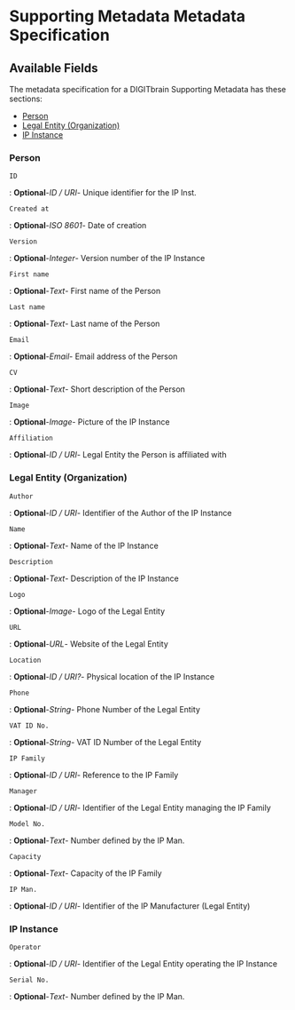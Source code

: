 # Supporting Metadata Metadata Specification

## Available Fields 

The metadata specification for a DIGITbrain Supporting Metadata
has these sections:

- [Person](#person)
- [Legal Entity (Organization)](#legal-entity-(organization))
- [IP Instance](#ip-instance)


### Person


`ID`

:   **Optional**-*ID / URI*- Unique identifier for the IP Inst.

`Created at`

:   **Optional**-*ISO 8601*- Date of creation

`Version`

:   **Optional**-*Integer*- Version number of the IP Instance

`First name`

:   **Optional**-*Text*- First name of the Person

`Last name`

:   **Optional**-*Text*- Last name of the Person

`Email`

:   **Optional**-*Email*- Email address of the Person

`CV`

:   **Optional**-*Text*- Short description of the Person

`Image`

:   **Optional**-*Image*- Picture of the IP Instance

`Affiliation`

:   **Optional**-*ID / URI*- Legal Entity the Person is affiliated with


### Legal Entity (Organization)


`Author`

:   **Optional**-*ID / URI*- Identifier of the Author of the IP Instance

`Name`

:   **Optional**-*Text*- Name of the IP Instance

`Description`

:   **Optional**-*Text*- Description of the IP Instance

`Logo`

:   **Optional**-*Image*- Logo of the Legal Entity

`URL`

:   **Optional**-*URL*- Website of the Legal Entity

`Location`

:   **Optional**-*ID / URI?*- Physical location of the IP Instance

`Phone`

:   **Optional**-*String*- Phone Number of the Legal Entity

`VAT ID No.`

:   **Optional**-*String*- VAT ID Number of the Legal Entity

`IP Family`

:   **Optional**-*ID / URI*- Reference to the IP Family

`Manager`

:   **Optional**-*ID / URI*- Identifier of the Legal Entity managing the IP Family

`Model No.`

:   **Optional**-*Text*- Number defined by the IP Man.

`Capacity`

:   **Optional**-*Text*- Capacity of the IP Family

`IP Man.`

:   **Optional**-*ID / URI*- Identifier of the IP Manufacturer (Legal Entity)


### IP Instance


`Operator`

:   **Optional**-*ID / URI*- Identifier of the Legal Entity operating the IP Instance

`Serial No.`

:   **Optional**-*Text*- Number defined by the IP Man.
